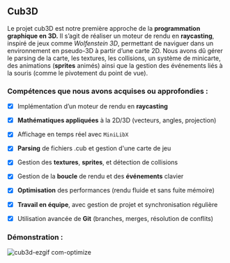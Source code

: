 ## Cub3D

Le projet cub3D est notre première approche de la **programmation graphique en 3D.**
Il s’agit de réaliser un moteur de rendu en **raycasting**, inspiré de jeux comme _Wolfenstein 3D_, permettant de naviguer dans un environnement en pseudo-3D à partir d’une carte 2D.
Nous avons dû gérer le parsing de la carte, les textures, les collisions, un système de minicarte, des animations (**sprites** animés) 
ainsi que la gestion des événements liés à la souris (comme le pivotement du point de vue).

### Compétences que nous avons acquises ou approfondies :

- [x] Implémentation d’un moteur de rendu en **raycasting**
- [x] **Mathématiques appliquées** à la 2D/3D (vecteurs, angles, projection)
- [x] Affichage en temps réel avec `MiniLibX`
- [x] **Parsing** de fichiers .cub et gestion d'une carte de jeu
- [x] Gestion des **textures**, **sprites**, et détection de collisions
- [x] Gestion de la **boucle** de rendu et des **événements** clavier
- [x] **Optimisation** des performances (rendu fluide et sans fuite mémoire)
- [x] **Travail en équipe**, avec gestion de projet et synchronisation régulière
- [x] Utilisation avancée de **Git** (branches, merges, résolution de conflits)


### Démonstration :

![cub3d-ezgif com-optimize](https://github.com/user-attachments/assets/aa1d2760-afde-4d3e-9f2c-1a0d0b953957)



